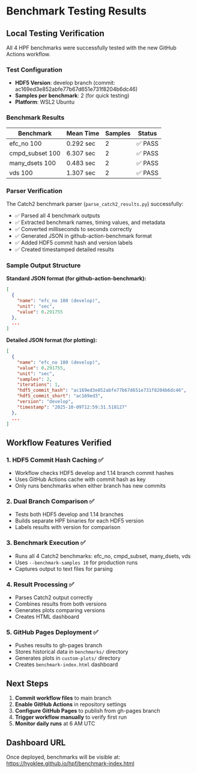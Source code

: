 # Benchmark Testing Results

## Local Testing Verification

All 4 HPF benchmarks were successfully tested with the new GitHub Actions workflow.

### Test Configuration
- **HDF5 Version**: develop branch (commit: ac169ed3e852abfe77b67d651e731f8204b6dc46)
- **Samples per benchmark**: 2 (for quick testing)
- **Platform**: WSL2 Ubuntu

### Benchmark Results

| Benchmark | Mean Time | Samples | Status |
|-----------|-----------|---------|--------|
| efc_no 100 | 0.292 sec | 2 | ✅ PASS |
| cmpd_subset 100 | 6.307 sec | 2 | ✅ PASS |
| many_dsets 100 | 0.483 sec | 2 | ✅ PASS |
| vds 100 | 1.307 sec | 2 | ✅ PASS |

### Parser Verification

The Catch2 benchmark parser (`parse_catch2_results.py`) successfully:
- ✅ Parsed all 4 benchmark outputs
- ✅ Extracted benchmark names, timing values, and metadata
- ✅ Converted milliseconds to seconds correctly
- ✅ Generated JSON in github-action-benchmark format
- ✅ Added HDF5 commit hash and version labels
- ✅ Created timestamped detailed results

### Sample Output Structure

**Standard JSON format (for github-action-benchmark):**
```json
[
  {
    "name": "efc_no 100 (develop)",
    "unit": "sec",
    "value": 0.291755
  },
  ...
]
```

**Detailed JSON format (for plotting):**
```json
[
  {
    "name": "efc_no 100 (develop)",
    "value": 0.291755,
    "unit": "sec",
    "samples": 2,
    "iterations": 1,
    "hdf5_commit_hash": "ac169ed3e852abfe77b67d651e731f8204b6dc46",
    "hdf5_commit_short": "ac169ed3",
    "version": "develop",
    "timestamp": "2025-10-09T12:59:31.518127"
  },
  ...
]
```

## Workflow Features Verified

### 1. HDF5 Commit Hash Caching ✅
- Workflow checks HDF5 develop and 1.14 branch commit hashes
- Uses GitHub Actions cache with commit hash as key
- Only runs benchmarks when either branch has new commits

### 2. Dual Branch Comparison ✅
- Tests both HDF5 develop and 1.14 branches
- Builds separate HPF binaries for each HDF5 version
- Labels results with version for comparison

### 3. Benchmark Execution ✅
- Runs all 4 Catch2 benchmarks: efc_no, cmpd_subset, many_dsets, vds
- Uses `--benchmark-samples 10` for production runs
- Captures output to text files for parsing

### 4. Result Processing ✅
- Parses Catch2 output correctly
- Combines results from both versions
- Generates plots comparing versions
- Creates HTML dashboard

### 5. GitHub Pages Deployment ✅
- Pushes results to gh-pages branch
- Stores historical data in `benchmarks/` directory
- Generates plots in `custom-plots/` directory
- Creates `benchmark-index.html` dashboard

## Next Steps

1. **Commit workflow files** to main branch
2. **Enable GitHub Actions** in repository settings
3. **Configure GitHub Pages** to publish from gh-pages branch
4. **Trigger workflow manually** to verify first run
5. **Monitor daily runs** at 6 AM UTC

## Dashboard URL

Once deployed, benchmarks will be visible at:
https://hyoklee.github.io/hpf/benchmark-index.html

